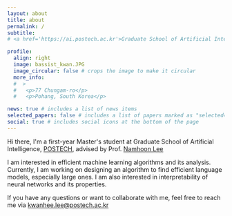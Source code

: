 ```yaml
---
layout: about
title: about
permalink: /
subtitle:
# <a href='https://ai.postech.ac.kr'>Graduate School of Artificial Intelligence, POSTECH </a>. 77 Chungam-ro, Pohang, South Korea. kwanhee.lee@postech.ac.kr.

profile:
  align: right
  image: bassist_kwan.JPG
  image_circular: false # crops the image to make it circular
  more_info:
  #  >
  #   <p>77 Chungam-ro</p>
  #   <p>Pohang, South Korea</p>

news: true # includes a list of news items
selected_papers: false # includes a list of papers marked as "selected={true}"
social: true # includes social icons at the bottom of the page
---
```

Hi there, I'm a first-year Master's student at Graduate School of Artificial Intelligence, [POSTECH](https://ai.postech.ac.kr), advised by Prof. [Namhoon Lee](https://namhoonlee.github.io)

I am interested in efficient machine learning algorithms and its analysis. Currently, I am working on designing an algorithm to find efficient language models, especially large ones. I am also interested in interpretability of neural networks and its properties.

If you have any questions or want to collaborate with me, feel free to reach me via [kwanhee.lee@postech.ac.kr](mailto:kwanhee.lee@postech.ac.kr)

<!-- Write your biography here. Tell the world about yourself. Link to your favorite [subreddit](http://reddit.com). You can put a picture in, too. The code is already in, just name your picture `prof_pic.jpg` and put it in the `img/` folder.

Put your address / P.O. box / other info right below your picture. You can also disable any of these elements by editing `profile` property of the YAML header of your `_pages/about.md`. Edit `_bibliography/papers.bib` and Jekyll will render your [publications page](/al-folio/publications/) automatically.

Link to your social media connections, too. This theme is set up to use [Font Awesome icons](https://fontawesome.com/) and [Academicons](https://jpswalsh.github.io/academicons/), like the ones below. Add your Facebook, Twitter, LinkedIn, Google Scholar, or just disable all of them. -->
